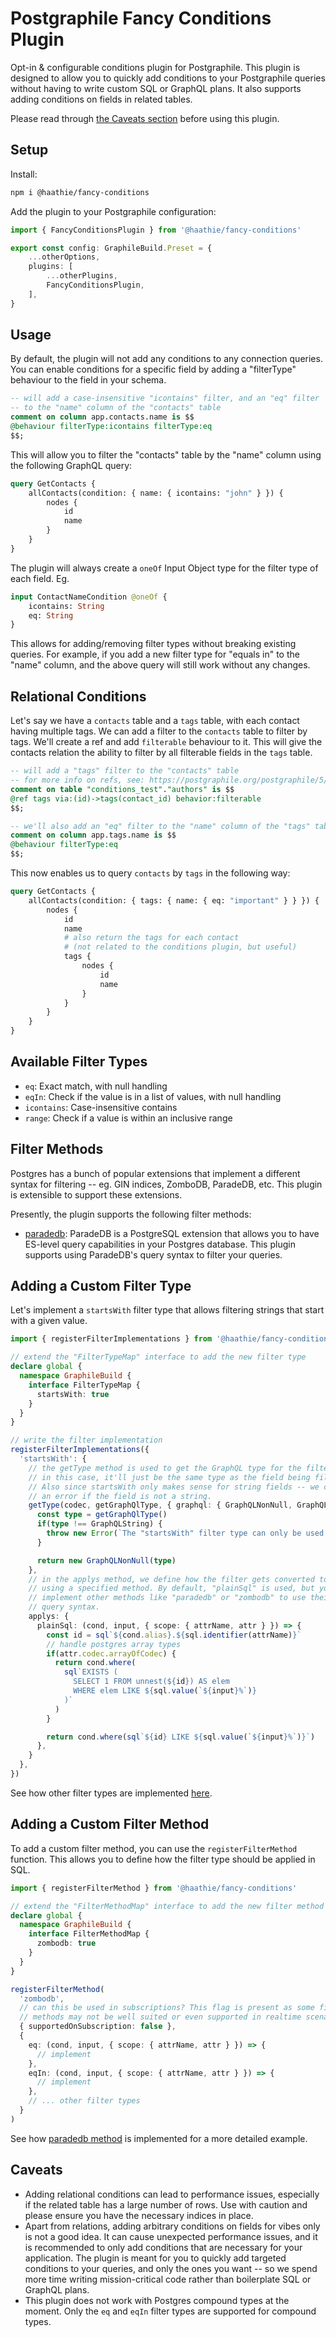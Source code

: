 # Postgraphile Fancy Conditions Plugin

Opt-in & configurable conditions plugin for Postgraphile. This plugin is designed to allow you to quickly add conditions to your Postgraphile queries without having to write custom SQL or GraphQL plans. It also supports adding conditions on fields in related tables.

Please read through [the Caveats section](#caveats) before using this plugin.

## Setup

Install:
``` bash
npm i @haathie/fancy-conditions
```

Add the plugin to your Postgraphile configuration:
``` ts
import { FancyConditionsPlugin } from '@haathie/fancy-conditions'

export const config: GraphileBuild.Preset = {
	...otherOptions,
	plugins: [
		...otherPlugins,
		FancyConditionsPlugin,
	],
}
```

## Usage

By default, the plugin will not add any conditions to any connection queries. You can enable conditions for a specific field by adding a "filterType" behaviour to the field in your schema.

``` sql
-- will add a case-insensitive "icontains" filter, and an "eq" filter 
-- to the "name" column of the "contacts" table
comment on column app.contacts.name is $$
@behaviour filterType:icontains filterType:eq
$$;
```

This will allow you to filter the "contacts" table by the "name" column using the following GraphQL query:

``` graphql
query GetContacts {
	allContacts(condition: { name: { icontains: "john" } }) {
		nodes {
			id
			name
		}
	}
}
```

The plugin will always create a `oneOf` Input Object type for the filter type of each field. Eg.
``` graphql
input ContactNameCondition @oneOf {
	icontains: String
	eq: String
}
```

This allows for adding/removing filter types without breaking existing queries. For example, if you add a new filter type for "equals in" to the "name" column, and the above query will still work without any changes.

## Relational Conditions

Let's say we have a `contacts` table and a `tags` table, with each contact having multiple tags. We can add a filter to the `contacts` table to filter by tags. We'll create a ref and add `filterable` behaviour to it.
This will give the contacts relation the ability to filter by all filterable fields in the `tags` table.

``` sql
-- will add a "tags" filter to the "contacts" table
-- for more info on refs, see: https://postgraphile.org/postgraphile/5/refs/#ref-and-refvia
comment on table "conditions_test"."authors" is $$
@ref tags via:(id)->tags(contact_id) behavior:filterable
$$;

-- we'll also add an "eq" filter to the "name" column of the "tags" table
comment on column app.tags.name is $$
@behaviour filterType:eq
$$;
```

This now enables us to query `contacts` by `tags` in the following way:
``` graphql
query GetContacts {
	allContacts(condition: { tags: { name: { eq: "important" } } }) {
		nodes {
			id
			name
			# also return the tags for each contact
			# (not related to the conditions plugin, but useful)
			tags {
				nodes {
					id
					name
				}
			}
		}
	}
}
```

## Available Filter Types

- `eq`: Exact match, with null handling
- `eqIn`: Check if the value is in a list of values, with null handling
- `icontains`: Case-insensitive contains
- `range`: Check if a value is within an inclusive range

## Filter Methods

Postgres has a bunch of popular extensions that implement a different syntax for filtering -- eg. GIN indices, ZomboDB, ParadeDB, etc. This plugin is extensible to support these extensions.

Presently, the plugin supports the following filter methods:
- [paradedb](https://github.com/paradedb/paradedb): ParadeDB is a PostgreSQL extension that allows you to have ES-level query capabilities in your Postgres database. This plugin supports using ParadeDB's query syntax to filter your queries.

## Adding a Custom Filter Type

Let's implement a `startsWith` filter type that allows filtering strings that start with a given value.

``` ts
import { registerFilterImplementations } from '@haathie/fancy-conditions'

// extend the "FilterTypeMap" interface to add the new filter type
declare global {
  namespace GraphileBuild {
    interface FilterTypeMap {
      startsWith: true
    }
  }
}

// write the filter implementation
registerFilterImplementations({
  'startsWith': {
    // the getType method is used to get the GraphQL type for the filter
    // in this case, it'll just be the same type as the field being filtered.
    // Also since startsWith only makes sense for string fields -- we can throw
    // an error if the field is not a string.
    getType(codec, getGraphQlType, { graphql: { GraphQLNonNull, GraphQLString } }) {
      const type = getGraphQlType()
      if(type !== GraphQLString) {
        throw new Error(`The "startsWith" filter type can only be used on string fields, but the field "${codec.name}" is of type "${type.name}".`)
      }

      return new GraphQLNonNull(type)
    },
    // in the applys method, we define how the filter gets converted to SQL
    // using a specified method. By default, "plainSql" is used, but you can
    // implement other methods like "paradedb" or "zombodb" to use their
    // query syntax.
    applys: {
      plainSql: (cond, input, { scope: { attrName, attr } }) => {
        const id = sql`${cond.alias}.${sql.identifier(attrName)}`
        // handle postgres array types
        if(attr.codec.arrayOfCodec) {
          return cond.where(
            sql`EXISTS (
              SELECT 1 FROM unnest(${id}) AS elem 
              WHERE elem LIKE ${sql.value(`${input}%`)}
            )`
          )
        }

        return cond.where(sql`${id} LIKE ${sql.value(`${input}%`)}`)
      },
    }
  },
})
```

See how other filter types are implemented [here](src/filter-implementations/declaration.ts#L51).

## Adding a Custom Filter Method

To add a custom filter method, you can use the `registerFilterMethod` function. This allows you to define how the filter type should be applied in SQL.

``` ts
import { registerFilterMethod } from '@haathie/fancy-conditions'

// extend the "FilterMethodMap" interface to add the new filter method
declare global {
  namespace GraphileBuild {
    interface FilterMethodMap {
      zombodb: true
    }
  }
}

registerFilterMethod(
  'zombodb',
  // can this be used in subscriptions? This flag is present as some filter
  // methods may not be well suited or even supported in realtime scenarios.
  { supportedOnSubscription: false },
  {
    eq: (cond, input, { scope: { attrName, attr } }) => {
      // implement
    },
    eqIn: (cond, input, { scope: { attrName, attr } }) => {
      // implement
    },
    // ... other filter types
  }
)
```

See how [paradedb method](src/filter-implementations/paradedb.ts) is implemented for a more detailed example.

## Caveats

- Adding relational conditions can lead to performance issues, especially if the related table has a large number of rows. Use with caution and please ensure you have the necessary indices in place.
- Apart from relations, adding arbitrary conditions on fields for vibes only is not a good idea. It can cause unexpected performance issues, and it is recommended to only add conditions that are necessary for your application. The plugin is meant for you to quickly add targeted conditions to your queries, and only the ones you want -- so we spend more time writing mission-critical code rather than boilerplate SQL or GraphQL plans.
- This plugin does not work with Postgres compound types at the moment. Only the `eq` and `eqIn` filter types are supported for compound types.